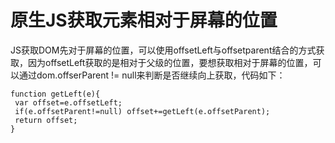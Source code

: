 # 原生JS获取元素相对于屏幕的位置

JS获取DOM先对于屏幕的位置，可以使用offsetLeft与offsetparent结合的方式获取，因为offsetLeft获取的是相对于父级的位置，要想获取相对于屏幕的位置，可以通过dom.offserParent != null来判断是否继续向上获取，代码如下：
```
function getLeft(e){ 
 var offset=e.offsetLeft; 
 if(e.offsetParent!=null) offset+=getLeft(e.offsetParent); 
 return offset; 
} 
```